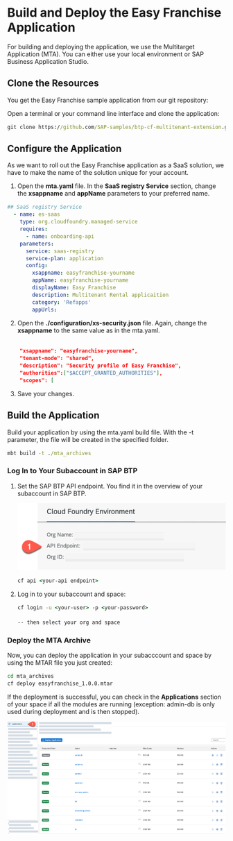 # Build and Deploy the Easy Franchise Application

For building and deploying the application, we use the Multitarget Application (MTA). You can either use your local environment or SAP Business Application Studio. 

## Clone the Resources

You get the Easy Franchise sample application from our git repository:

Open a terminal or your command line interface and clone the application:

```cmd
git clone https://github.com/SAP-samples/btp-cf-multitenant-extension.git
``` 

## Configure the Application
As we want to roll out the Easy Franchise application as a SaaS solution, we have to make the name of the solution unique for your account.   

1. Open the **mta.yaml** file. In the **SaaS registry Service** section, change the **xsappname** and **appName** parameters to your preferred name. 

```yaml
## SaaS registry Service
  - name: es-saas
    type: org.cloudfoundry.managed-service
    requires:
      - name: onboarding-api
    parameters:
      service: saas-registry
      service-plan: application
      config:
        xsappname: easyfranchise-yourname
        appName: easyfranchise-yourname
        displayName: Easy Franchise
        description: Multitenant Rental applicaition
        category: 'Refapps'
        appUrls:

```
2. Open the **./configuration/xs-security.json** file. Again, change the **xsappname** to the same value as in the mta.yaml.

```json

    "xsappname": "easyfranchise-yourname",
    "tenant-mode": "shared",
    "description": "Security profile of Easy Franchise",
    "authorities":["$ACCEPT_GRANTED_AUTHORITIES"],
    "scopes": [

```
3. Save your changes.


## Build the Application

Build your application by using the mta.yaml build file. With the -t parameter, the file will be created in the specified folder.

```cmd
mbt build -t ./mta_archives

```

### Log In to Your Subaccount in SAP BTP

1. Set the SAP BTP API endpoint. You find it in the overview of your subaccount in SAP BTP.

    ![api](./images/logon.png)

    ```cmd
    cf api <your-api endpoint>
    ```

2. Log in to your subaccount and space:

   ```cmd
   cf login -u <your-user> -p <your-password>

   -- then select your org and space
    ```


### Deploy the MTA Archive

Now, you can deploy the application in your subacccount and space by using the MTAR file you just created:

```cmd
cd mta_archives
cf deploy easyfranchise_1.0.0.mtar
```
If the deployment is successful, you can check in the **Applications** section of your space if all the modules are running (exception: admin-db is only used during deployment and is then stopped).

![apps](./images/apps.png)


